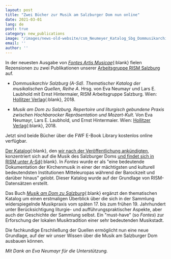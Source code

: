 ```yaml
---
layout: post
title: "Zwei Bücher zur Musik am Salzburger Dom nun online"
date: 2021-03-01
lang: de
post: true
category: new_publications
image: "/images/news-old-website/csm_Neumeyer_Katalog_Sbg_Dommusikarchiv_bild_a413b1b122.jpg"
email: ''
author: ''
---
```


In der neuesten Ausgabe von [_Fontes Artis Musicae_](https://muse.jhu.edu/issue/43682){:blank} fielen Rezensionen zu zwei Publikationen unserer [Arbeitsgruppe RISM Salzburg](http://salzburg.rism.info/home.html) auf.  

* _Dommusikarchiv Salzburg (A-Sd). Thematischer Katalog der musikalischen Quellen, Reihe A_. Hrsg. von Eva Neumayr und Lars E. Laubhold mit Ernst Hintermaier, RISM Arbeitsgruppe Salzburg. Wien: [Hollitzer Verlag](http://www.hollitzer.at/buch/dommusikarchiv-salzburg-a-sd-thematischer-katalog-der-musikalischen-quellen-reihe-a/){:blank}, 2018.  

* _Musik am Dom zu Salzburg. Repertoire und liturgisch gebundene Praxis zwischen Hochbarocker Repräsentation und Mozart-Kult_. Von Eva Neumayr, Lars E. Laubhold, und Ernst Hintermaier. Wien: [Hollitzer Verlag](http://www.hollitzer.at/buch/musik-am-dom-zu-salzburg/){:blank}, 2018.  

Jetzt sind beide Bücher über die FWF E-Book Library kostenlos online verfügbar.  

[Der Katalog](https://e-book.fwf.ac.at/o:1205){:blank}, den [wir nach der Veröffentlichung ankündigten](/new_publications/2018/07/19/musical-sources-in-the-salzburg-cathedral-archive.html), konzentriert sich auf die Musik des Salzburger Doms [und findet sich in RISM unter A-Sd](https://opac.rism.info/search?View=rism&siglum=A-Sd){:blank}. In _Fontes_ wurde er als "eine bedeutende Dokumentation der Kirchenmusik in einer der mächtigsten und kulturell bedeutendsten Institutionen Mitteleuropas während der Barockzeit und darüber hinaus" gelobt. Dieser Katalog wurde auf der Grundlage von RISM-Datensätzen erstellt. 

Das Buch [_Musik am Dom zu Salzburg_](https://e-book.fwf.ac.at/o:1232){:blank} ergänzt den thematischen Katalog um einen erstmaligen Überblick über die sich in der Sammlung widerspiegelnde Musikpraxis vom späten 17. bis zum frühen 19. Jahrhundert unter Berücksichtigung liturgie- und aufführungspraktischer Aspekte, aber auch der Geschichte der Sammlung selbst. Ein "must-have" (so _Fontes_) zur Erforschung der lokalen Musiktradition einer sehr bedeutenden Musikstadt. 

Die fachkundige Erschließung der Quellen ermöglicht nun eine neue Grundlage, auf der wir unser Wissen über die Musik am Salzburger Dom ausbauen können.  

_Mit Dank an Eva Neumayr für die Unterstützung._
